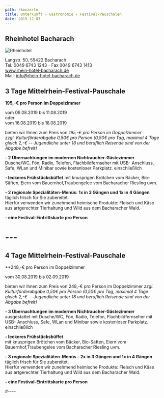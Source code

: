 ```yaml
---
path: /konzerte
title: Unterkunft - Gastronomie - Festival-Pauschalen
date: 2019-12-03
---
```



      
      
## Rheinhotel Bacharach
![Rheinhotel](/rheinhotel2.jpg)   

Langstr. 50, 55422 Bacharach   
Tel. 0049 6743 1243 -  Fax 0049 6743 1413   
www.rhein-hotel-bacharach.de   
Mail: info@rhein-hotel-bacharach.de    


## 3 Tage Mittelrhein-Festival-Pauschale  
   
**195,-€ pro Person im Doppelzimmer**

vom 09.08.2019 bis 11.08.2019   
oder   
vom 16.08.2019 bis 18.08.2019   

bieten wir Ihnen zum Preis von *195,-€ pro Person im Doppelzimmer*   
*zzgl.  Kulturförderabgabe 0,50€ pro Person (0,50€ pro Tag, maximal 4 Tage gleich 2,-€ --  Jugendliche unter 18 und beruflich Reisende sind von der Abgabe befreit)*

**- 2 Übernachtungen im modernen Nichtraucher-Gästezimmer**         
Dusche/WC, Fön, Radio, Telefon, Flachbildfernseher mit USB- Anschluss, Safe, WLan und Minibar sowie kostenloser Parkplatz.
einschließlich   

**- leckeres Frühstücksbüffet** 
mit knusprigen Brötchen vom Bäcker, Bio-Säften, Eiern vom Bauernhof,Traubengelee vom Bacharacher Riesling uvm.

**- 2 regionale Spezialitäten-Menüs:   1x in 3 Gängen und 1x in 4 Gängen**   
täglich frisch für Sie zubereitet.   
Hierfür verwenden wir zunehmend heimische Produkte: Fleisch und Käse aus artgerechter Tierhaltung und Wild aus dem Bacharacher Wald.

**- eine Festival-Eintrittskarte pro Person** 



# ---

## 4 Tage Mittelrhein-Festival-Pauschale    

**248,-€ pro Person im Doppelzimmer

vom 30.08.2019 bis 02.09.2019

bieten wir Ihnen zum Preis von 248,-€ pro Person im Doppelzimmer
*zzgl.  Kulturförderabgabe 0,50€ pro Person (0,50€ pro Tag, maximal 4 Tage gleich 2,-€ --  Jugendliche unter 18 und beruflich Reisende sind von der Abgabe befreit)*
 

**- 3 Übernachtungen im modernen Nichtraucher-Gästezimmer**    
ausgestattet mit Dusche/WC, Fön, Radio, Telefon, Flachbildfernseher mit USB- Anschluss, Safe, WLan und Minibar sowie kostenloser Parkplatz.
einschließlich   

**- leckeres Frühstücksbüffet**   
mit knusprigen Brötchen vom Bäcker, Bio-Säften, Eiern vom Bauernhof,Traubengelee vom Bacharacher Riesling uvm.   


**- 3 regionale Spezialitäten-Menüs – 2x in 3 Gängen und 1x in 4 Gängen**   
täglich frisch für Sie zubereitet.   
Hierfür verwenden wir zunehmend heimische Produkte: Fleisch und Käse aus artgerechter Tierhaltung und Wild aus dem Bacharacher Wald.

**- eine Festival-Eintrittskarte pro Person** 

#----

 
